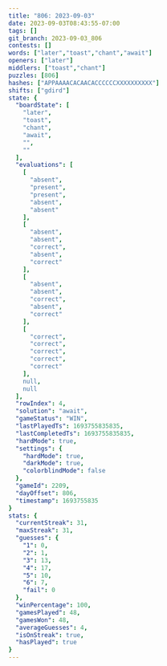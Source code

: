 ```yaml
---
title: "806: 2023-09-03"
date: 2023-09-03T08:43:55-07:00
tags: []
git_branch: 2023-09-03_806
contests: []
words: ["later","toast","chant","await"]
openers: ["later"]
middlers: ["toast","chant"]
puzzles: [806]
hashes: ["APPAAAACACAACACCCCCCXXXXXXXXXX"]
shifts: ["gdird"]
state: {
  "boardState": [
    "later",
    "toast",
    "chant",
    "await",
    "",
    ""
  ],
  "evaluations": [
    [
      "absent",
      "present",
      "present",
      "absent",
      "absent"
    ],
    [
      "absent",
      "absent",
      "correct",
      "absent",
      "correct"
    ],
    [
      "absent",
      "absent",
      "correct",
      "absent",
      "correct"
    ],
    [
      "correct",
      "correct",
      "correct",
      "correct",
      "correct"
    ],
    null,
    null
  ],
  "rowIndex": 4,
  "solution": "await",
  "gameStatus": "WIN",
  "lastPlayedTs": 1693755835835,
  "lastCompletedTs": 1693755835835,
  "hardMode": true,
  "settings": {
    "hardMode": true,
    "darkMode": true,
    "colorblindMode": false
  },
  "gameId": 2209,
  "dayOffset": 806,
  "timestamp": 1693755835
}
stats: {
  "currentStreak": 31,
  "maxStreak": 31,
  "guesses": {
    "1": 0,
    "2": 1,
    "3": 13,
    "4": 17,
    "5": 10,
    "6": 7,
    "fail": 0
  },
  "winPercentage": 100,
  "gamesPlayed": 48,
  "gamesWon": 48,
  "averageGuesses": 4,
  "isOnStreak": true,
  "hasPlayed": true
}
---
```

<!-- more -->
